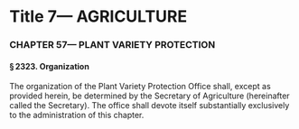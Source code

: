 
# Title 7— AGRICULTURE
### CHAPTER 57— PLANT VARIETY PROTECTION
#### § 2323. Organization

The organization of the Plant Variety Protection Office shall, except as provided herein, be determined by the Secretary of Agriculture (hereinafter called the Secretary). The office shall devote itself substantially exclusively to the administration of this chapter.

